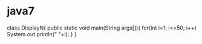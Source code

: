 # java7
class DisplayN{
public static void main(String args[]){
  for(int i=1; i<=50; i++)
  System.out.println(" "+i);
  }
  }

